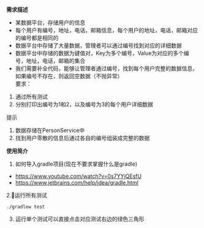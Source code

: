 **需求描述**  
- 某数据平台，存储用户的信息
- 每个用户有编号，地址，电话，邮箱信息，每个用户的地址，电话，邮箱对应的编号都是相同的   
- 数据平台中存储了大量数据，管理者可以通过编号找到对应的详细数据    
- 数据平台中存储的数据为键值对，Key为多个编号，Value为对应的多个编号，地址，电话，邮箱的集合    
- 我们需要补全代码，能够让管理者通过编号，找到每个用户完整的数据信息，如果编号不存在，则返回空数据（不抛异常）   
要求： 
1. 通过所有测试
2. 分别打印出编号为1和2，以及编号为3的每个用户详细数据

提示
1. 数据存储在PersonService中 
2. 找到用户零散的信息后通过各自的编号组装成完整的数据

**使用简介**  
1. 如何导入gradle项目(现在不要求掌握什么是gradle)
- https://www.youtube.com/watch?v=0s7YYjQEsfU
- https://www.jetbrains.com/help/idea/gradle.html

2.运行所有测试  
```
./gradlew test
```
3. 运行单个测试可以直接点击对应测试右边的绿色三角形
